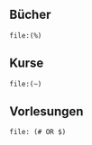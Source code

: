 ## Bücher

```query
file:(%) 
```

## Kurse

```query
file:(~)
```

## Vorlesungen

```query
file: (# OR $)
```